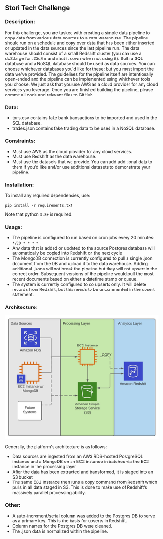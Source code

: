 ## Stori Tech Challenge

### Description:
For this challenge, you are tasked with creating a simple data pipeline to copy data from various data sources to a data warehouse. The pipeline should run on a schedule and copy over data that has been either inserted or updated in the data sources since the last pipeline run.
The data warehouse should consist of a small Redshift cluster (you can use a dc2.large for .25c/hr and shut it down when not using it). Both a SQL database and a NoSQL database should be used as data sources. You can choose whichever databases you'd like for these; but you must import the data we've provided.
The guidelines for the pipeline itself are intentionally open-ended and the pipeline can be implemented using whichever tools you choose. We just ask that you use AWS as a cloud provider for any cloud services you leverage. Once you are finished building the pipeline, please commit all code and relevant files to GitHub.

### Data:
* txns.csv contains fake bank transactions to be imported and used in the SQL database.
* trades.json contains fake trading data to be used in a NoSQL database.

### Constraints:
* Must use AWS as the cloud provider for any cloud services.
* Must use Redshift as the data warehouse.
* Must use the datasets that we provide. You can add additional data to them if you'd like and/or use additional datasets to demonstrate your pipeline.

### Installation:

To install any required dependencies, use:

`pip install -r requirements.txt`

Note that python `3.8+` is required.

### Usage:

* The pipeline is configured to run based on cron jobs every 20 minutes: `*/20 * * * *`
* Any data that is added or updated to the source Postgres database will automatically be copied into Redshift on the next cycle
* The MongoDB connection is currently configured to pull a single .json document from the DB and upload it to the data warehouse. Adding additional .jsons will not break the pipeline but they will not upsert in the correct order. Subsequent versions of the pipeline would pull the most recent documents based on either a datetime stamp or queue.
* The system is currently configured to do upserts only. It will delete records from Redshift, but this needs to be uncommented in the upsert statement.

### Architecture:
![](architecture_diagram.jpeg)

Generally, the platform's architecture is as follows:
* Data sources are ingested from an AWS RDS-hosted PostgreSQL instance and a MongoDB on an EC2 instance in batches via the EC2 instance in the processing layer
* After the data has been extracted and transformed, it is staged into an S3 bucket
* The same EC2 instance then runs a copy command from Redshift which pulls in all data staged in S3. This is done to make use of Redshift's massively parallel processing ability.

### Other:
* A auto-increment/serial column was added to the Postgres DB to serve as a primary key. This is the basis for upserts in Redshift.
* Column names for the Postgres DB were cleaned.
* The .json data is normalized within the pipeline.